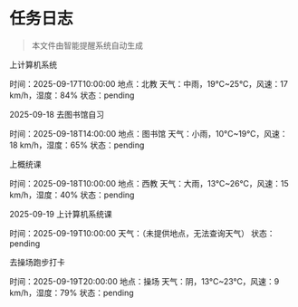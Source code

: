 # 任务日志

> 本文件由智能提醒系统自动生成


上计算机系统

时间：2025-09-17T10:00:00
地点：北教
天气：中雨，19°C~25°C，风速：17 km/h，湿度：84%
状态：pending


2025-09-18
去图书馆自习

时间：2025-09-18T14:00:00
地点：图书馆
天气：小雨，10°C~19°C，风速：18 km/h，湿度：65%
状态：pending

上概统课

时间：2025-09-18T10:00:00
地点：西教
天气：大雨，13°C~26°C，风速：15 km/h，湿度：40%
状态：pending


2025-09-19
上计算机系统课

时间：2025-09-19T10:00:00
天气：（未提供地点，无法查询天气）
状态：pending

去操场跑步打卡

时间：2025-09-19T20:00:00
地点：操场
天气：阴，13°C~23°C，风速：9 km/h，湿度：79%
状态：pending

